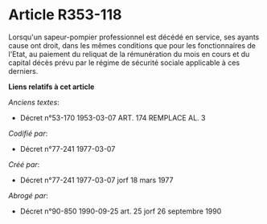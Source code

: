 # Article R353-118

Lorsqu'un sapeur-pompier professionnel est décédé en service, ses ayants cause ont droit, dans les mêmes conditions que pour
les fonctionnaires de l'Etat, au paiement du reliquat de la rémunération du mois en cours et du capital décès prévu par le
régime de sécurité sociale applicable à ces derniers.

**Liens relatifs à cet article**

_Anciens textes_:

  - Décret n°53-170 1953-03-07 ART. 174 REMPLACE AL. 3

_Codifié par_:

  - Décret n°77-241 1977-03-07

_Créé par_:

  - Décret n°77-241 1977-03-07 jorf 18 mars 1977

_Abrogé par_:

  - Décret n°90-850 1990-09-25 art. 25 jorf 26 septembre 1990
